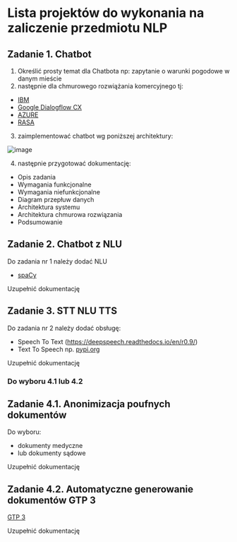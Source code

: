 # Lista projektów do wykonania na zaliczenie przedmiotu NLP

## Zadanie 1. Chatbot 

1) Określić prosty temat dla Chatbota np: zapytanie o warunki pogodowe w danym mieście
2) następnie dla chmurowego rozwiążania komercyjnego tj:
- [IBM](https://www.ibm.com/watson/how-to-build-a-chatbot)
- [Google Dialogflow CX](https://dialogflow.cloud.google.com/cx/projects) 
- [AZURE](https://azure.microsoft.com/pl-pl/services/bot-services/#features)
- [RASA](https://rasa.com/)
3) zaimplementować chatbot wg poniższej architektury:

 ![image](https://user-images.githubusercontent.com/26519123/118350017-bf855a00-b554-11eb-8cf5-6982a1846093.png)

4) następnie przygotować dokumentację:
- Opis zadania
- Wymagania funkcjonalne
- Wymagania niefunkcjonalne
- Diagram przepłuw danych 
- Architektura systemu
- Architektura chmurowa rozwiązania
- Podsumowanie

## Zadanie 2. Chatbot z NLU

Do zadania nr 1 należy dodać NLU
- [spaCy](https://spacy.io/)

Uzupełnić dokumentację


## Zadanie 3. STT NLU TTS

Do zadania nr 2 należy dodać obsługę:
- Speech To Text (https://deepspeech.readthedocs.io/en/r0.9/)
- Text To Speech np. [pypi.org](https://pypi.org/project/pyttsx3/)

Uzupełnić dokumentację

### Do wyboru 4.1 lub 4.2

## Zadanie 4.1. Anonimizacja poufnych dokumentów

Do wyboru:
- dokumenty medyczne
- lub dokumenty sądowe

Uzupełnić dokumentację

## Zadanie 4.2. Automatyczne generowanie dokumentów GTP 3

[GTP 3](https://gpt3examples.com/)

Uzupełnić dokumentację
